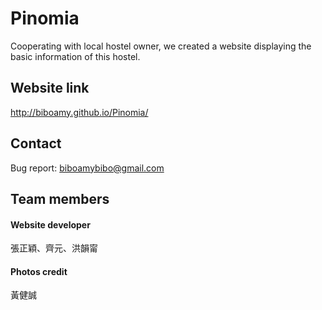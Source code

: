 # Pinomia
Cooperating with local hostel owner, we created a website displaying the basic information of this hostel.

## Website link
http://biboamy.github.io/Pinomia/

## Contact
Bug report: biboamybibo@gmail.com

## Team members
#### Website developer
張正穎、齊元、洪韻甯
#### Photos credit
黃健誠
